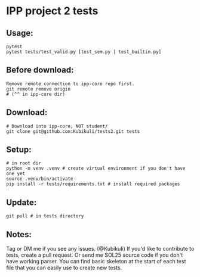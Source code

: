 # IPP project 2 tests
## Usage:
```
pytest
pytest tests/test_valid.py [test_sem.py | test_builtin.py]
```
## Before download:
```
Remove remote connection to ipp-core repo first.
git remote remove origin
# (^^ in ipp-core dir)
```
## Download:
```
# Download into ipp-core, NOT student/
git clone git@github.com:Kubikuli/tests2.git tests
```
## Setup:
```
# in root dir
python -m venv .venv # create virtual environment if you don't have one yet
source .venv/bin/activate
pip install -r tests/requirements.txt # install required packages
```
## Update:
```
git pull # in tests directory
```
## Notes:
Tag or DM me if you see any issues. (@Kubikuli)
If you'd like to contribute to tests, create a pull request. Or send me SOL25 source code if you don't have working parser.
You can find basic skeleton at the start of each test file that you can easily use to create new tests. 
